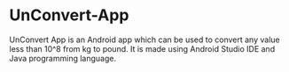 # UnConvert-App
UnConvert App is an Android app which can be used to convert any value less than 10^8 from kg to pound. It is made using Android Studio IDE and Java programming language.

